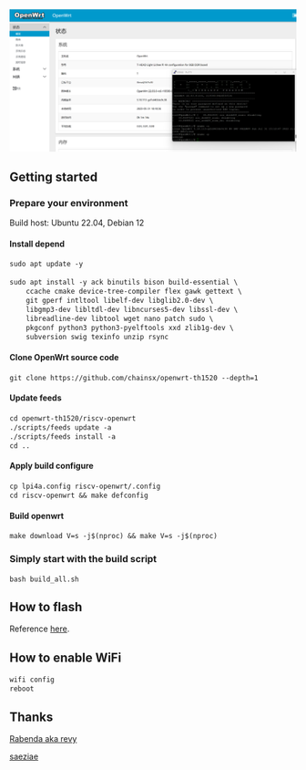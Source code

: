 ![image1](https://raw.githubusercontent.com/chainsx/openwrt-th1520/main/lpi4a.png)

## Getting started

### Prepare your environment

Build host: Ubuntu 22.04, Debian 12

#### Install depend

```
sudo apt update -y

sudo apt install -y ack binutils bison build-essential \
	ccache cmake device-tree-compiler flex gawk gettext \
	git gperf intltool libelf-dev libglib2.0-dev \
	libgmp3-dev libltdl-dev libncurses5-dev libssl-dev \
	libreadline-dev libtool wget nano patch sudo \
	pkgconf python3 python3-pyelftools xxd zlib1g-dev \
	subversion swig texinfo unzip rsync
```

#### Clone OpenWrt source code

```
git clone https://github.com/chainsx/openwrt-th1520 --depth=1
```

#### Update feeds

```
cd openwrt-th1520/riscv-openwrt
./scripts/feeds update -a
./scripts/feeds install -a
cd ..
```

#### Apply build configure

```
cp lpi4a.config riscv-openwrt/.config
cd riscv-openwrt && make defconfig
```

#### Build openwrt

```
make download V=s -j$(nproc) && make V=s -j$(nproc)
```

### Simply start with the build script

```
bash build_all.sh
```

## How to flash

Reference [here](https://github.com/chainsx/armbian-riscv-build/blob/main/doc/licheepi-4a-install-guide.md).

## How to enable WiFi

```
wifi config
reboot
```

## Thanks

[Rabenda aka revy](https://github.com/Rabenda)

[saeziae](https://github.com/saeziae)
